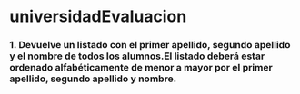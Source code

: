 # universidadEvaluacion

### 1. Devuelve un listado con el primer apellido, segundo apellido y el nombre de todos los alumnos.El listado deberá estar ordenado alfabéticamente de menor a mayor por el primer apellido, segundo apellido y nombre.
